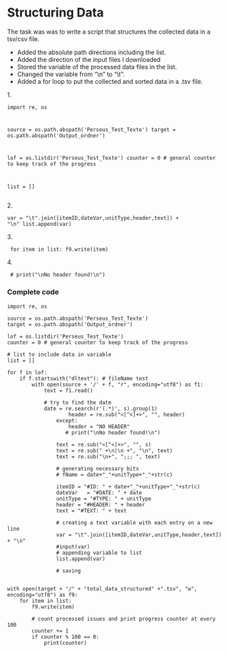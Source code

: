 # Structuring Data

The task was was to write a script that structures the collected data in a tsv/csv file.

* Added the absolute path directions including the list.
* Added the direction of the input files I downloaded
* Stored the variable of the processed data files in the list.
* Changed the variable from “\n”  to “\t”.
* Added a for loop to put the collected and sorted data in a .tsv file.


1.<pre><code>import re, os

 source = os.path.abspath('Perseus_Test_Texte')
 target = os.path.abspath('Output_ordner')

 lof = os.listdir('Perseus_Test_Texte')
 counter = 0 # general counter to keep track of the progress

 list = []</code></pre>
 
2.<pre><code>var = "\t".join([itemID,dateVar,unitType,header,text]) + "\n"
 list.append(var)</code></pre>
 
3.<pre><code> for item in list:
     f9.write(item)</pre></code>
     
4.<pre><code> # print("\nNo header found!\n")</pre></code>



### Complete code
<pre><code>import re, os

source = os.path.abspath('Perseus_Test_Texte')
target = os.path.abspath('Output_ordner')

lof = os.listdir('Perseus_Test_Texte')
counter = 0 # general counter to keep track of the progress

# list to include data in variable
list = []

for f in lof:
    if f.startswith("dltext"): # fileName test        
        with open(source + '/' + f, "r", encoding="utf8") as f1:
            text = f1.read()

            # try to find the date
            date = re.search(r'<date value="([\d-]+)"', text).group(1)

            # splitting the issue into articles/items
            split = re.split("<div3 ", text)

            c = 0 # item counter
            for s in split[1:]:
                c += 1
                s = "<div3 " + s # a step to restore the integrity of items
                #input(s)

                # try to find a unitType
                try:
                    unitType = re.search(r'type="([^\"]+)"', s).group(1)
                except:
                    unitType = "noType"
                    print(s)

                # try to find a header
                try:
                    header = re.search(r'<head>(.*)</head>', s).group(1)
                    header = re.sub("<[^<]+>", "", header)
                except:
                    header = "NO HEADER"
                   # print("\nNo header found!\n")

                text = re.sub("<[^<]+>", "", s)
                text = re.sub(" +\n|\n +", "\n", text)
                text = re.sub("\n+", ";;; ", text)

                # generating necessary bits 
                # fName = date+"_"+unitType+"_"+str(c)

                itemID = "#ID: " + date+"_"+unitType+"_"+str(c)
                dateVar   = "#DATE: " + date
                unitType = "#TYPE: " + unitType
                header = "#HEADER: " + header
                text = "#TEXT: " + text

                # creating a text variable with each entry on a new line
                var = "\t".join([itemID,dateVar,unitType,header,text]) + "\n"
                #input(var)
                # appending variable to list
                list.append(var)

                # saving


with open(target + "/" + "total_data_structured" +".tsv", "w", encoding="utf8") as f9:
    for item in list:
        f9.write(item)

        # count processed issues and print progress counter at every 100        
        counter += 1
        if counter % 100 == 0:
            print(counter)</pre></code>
